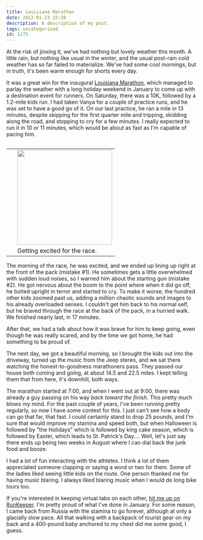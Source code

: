 ```yaml
---
title: Louisiana Marathon
date: 2012-01-23 15:28
description: A description of my post.
tags: uncategorized
id: 1175
---
```

At the risk of jinxing it, we've had nothing but lovely weather this month.  A little rain, but nothing like usual in the winter, and the usual post-rain cold weather has so far failed to materialize.  We've had some cool mornings, but in truth, it's been warm enough for shorts every day.

It was a great win for the inaugural <a href="http://www.thelouisianamarathon.com" target="_blank">Louisiana Marathon</a>, which managed to parlay the weather with a long holiday weekend in January to come up with a destination event for runners.  On Saturday, there was a 10K, followed by a 1.2-mile kids run.  I had taken Vanya for a couple of practice runs, and he was set to have a good go of it.  On our last practice, he ran a mile in 13 minutes, despite skipping for the first quarter mile and tripping, skidding along the road, and stopping to cry for a few minutes.  I really expected to run it in 10 or 11 minutes, which would be about as fast as I'm capable of pacing him.

<table cellpadding="2" align="right"><tr><td width="5" rowspan="2"><spacer type="block" width="5" height="1"></td><td width="250" ><img src="http://theskinnyonbenny.com/dailyphoto/2012/20120123.jpg" width="250px"></td></tr><tr><td class="caption" width="250">Getting excited for the race.</td></tr></table>

The morning of the race, he was excited, and we ended up lining up right at the front of the pack (mistake #1).  He sometimes gets a little overwhelmed with sudden loud noises, so I warned him about the starting gun (mistake #2).  He got nervous about the boom to the point where when it did go off, he bolted upright in terror and started to cry.  To make it worse, the hundred other kids zoomed past us, adding a million chaotic sounds and images to his already overloaded senses.  I couldn't get him back to his normal self, but he braved through the race at the back of the pack, in a hurried walk.  We finished nearly last, in 17 minutes.

After that, we had a talk about how it was brave for him to keep going, even though he was really scared, and by the time we got home, he had something to be proud of.

The next day, we got a beautiful morning, so I brought the kids out into the driveway, turned up the music from the Jeep stereo, and we sat there watching the honest-to-goodness marathoners pass.  They passed our house both coming and going, at about 14.5 and 22.5 miles.  I kept telling them that from here, it's downhill, both ways.

The marathon started at 7:00, and when I went out at 9:00, there was already a guy passing on his way <i>back toward the finish</i>.  This pretty much blows my mind.  For the past couple of years, I've been running pretty regularly, so now I have some context for this.  I just can't see how a body can go that far, that fast.  I could certainly stand to drop 25 pounds, and I'm sure that would improve my stamina and speed both, but when Halloween is followed by "the Holidays" which is followed by king cake season, which is followed by Easter, which leads to St. Patrick's Day....  Well, let's just say there ends up being two weeks in August where I can dial back the junk food and booze.

I had a lot of fun interacting with the athletes.  I think a lot of them appreciated someone clapping or saying a word or two for them.  Some of the ladies liked seeing little kids on the route.  One person thanked me for having music blaring.  I always liked blaring music when I would do long bike tours too.

If you're interested in keeping virtual tabs on each other, <a href="http://runkeeper.com/user/bens4lsu/activity/67703280" target="_blank">hit me up on RunKeeper</a>.  I'm pretty proud of what I've done in January.  For some reason, I came back from Russia with the stamina to go forever, although at only a glacially slow pace.  All that walking with a backpack of tourist gear on my back and a 400-pound baby anchored to my chest did me some good, I guess.